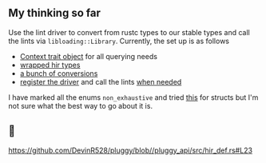 ## My thinking so far

Use the lint driver to convert from rustc types to our stable types and call the lints via `libloading::Library`. Currently, the set up is as follows

- [Context trait object](https://github.com/DevinR528/pluggy/blob/482035a7d328047788a00c8386b9dc948e3057ed/driver/src/register.rs#L34) for all querying needs
- [wrapped hir types](https://github.com/DevinR528/pluggy/blob/482035a7d328047788a00c8386b9dc948e3057ed/pluggy_api/src/hir_def.rs)
- [a bunch of conversions](https://github.com/DevinR528/pluggy/blob/482035a7d328047788a00c8386b9dc948e3057ed/driver/src/register.rs#L22-L30)
- [register the driver](https://github.com/DevinR528/pluggy/blob/482035a7d328047788a00c8386b9dc948e3057ed/driver/src/register.rs#L428) and call the lints [when needed](https://github.com/DevinR528/pluggy/blob/482035a7d328047788a00c8386b9dc948e3057ed/driver/src/register.rs#L404)

I have marked all the enums `non_exhaustive` and tried [this](https://github.com/DevinR528/pluggy/blob/482035a7d328047788a00c8386b9dc948e3057ed/pluggy_api/src/hir_def.rs#L872-L903) for structs but I'm not sure what the best way to go about it is.

## 🤷
https://github.com/DevinR528/pluggy/blob//pluggy_api/src/hir_def.rs#L23

